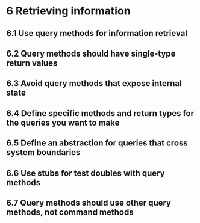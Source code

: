 # 6 Retrieving information

## 6.1 Use query methods for information retrieval



## 6.2 Query methods should have single-type return values



## 6.3 Avoid query methods that expose internal state





## 6.4 Define specific methods and return types for the queries you want to make



## 6.5 Define an abstraction for queries that cross system boundaries



## 6.6 Use stubs for test doubles with query methods



## 6.7 Query methods should use other query methods, not command methods



